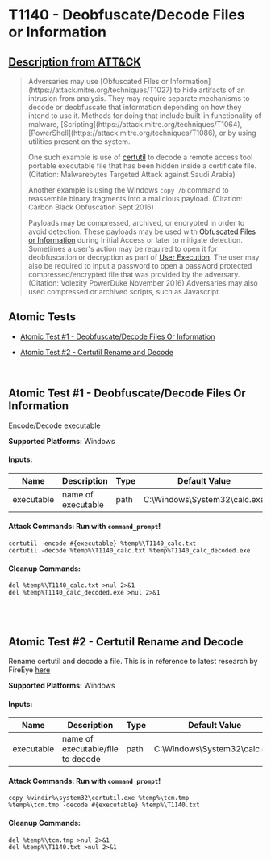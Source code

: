 # T1140 - Deobfuscate/Decode Files or Information
## [Description from ATT&CK](https://attack.mitre.org/wiki/Technique/T1140)
<blockquote>Adversaries may use [Obfuscated Files or Information](https://attack.mitre.org/techniques/T1027) to hide artifacts of an intrusion from analysis. They may require separate mechanisms to decode or deobfuscate that information depending on how they intend to use it. Methods for doing that include built-in functionality of malware, [Scripting](https://attack.mitre.org/techniques/T1064), [PowerShell](https://attack.mitre.org/techniques/T1086), or by using utilities present on the system.

One such example is use of [certutil](https://attack.mitre.org/software/S0160) to decode a remote access tool portable executable file that has been hidden inside a certificate file. (Citation: Malwarebytes Targeted Attack against Saudi Arabia)

Another example is using the Windows <code>copy /b</code> command to reassemble binary fragments into a malicious payload. (Citation: Carbon Black Obfuscation Sept 2016)

Payloads may be compressed, archived, or encrypted in order to avoid detection.  These payloads may be used with [Obfuscated Files or Information](https://attack.mitre.org/techniques/T1027) during Initial Access or later to mitigate detection. Sometimes a user's action may be required to open it for deobfuscation or decryption as part of [User Execution](https://attack.mitre.org/techniques/T1204). The user may also be required to input a password to open a password protected compressed/encrypted file that was provided by the adversary. (Citation: Volexity PowerDuke November 2016) Adversaries may also used compressed or archived scripts, such as Javascript.</blockquote>

## Atomic Tests

- [Atomic Test #1 - Deobfuscate/Decode Files Or Information](#atomic-test-1---deobfuscatedecode-files-or-information)

- [Atomic Test #2 - Certutil Rename and Decode](#atomic-test-2---certutil-rename-and-decode)


<br/>

## Atomic Test #1 - Deobfuscate/Decode Files Or Information
Encode/Decode executable

**Supported Platforms:** Windows




#### Inputs:
| Name | Description | Type | Default Value | 
|------|-------------|------|---------------|
| executable | name of executable | path | C:&#92;Windows&#92;System32&#92;calc.exe|


#### Attack Commands: Run with `command_prompt`! 
```
certutil -encode #{executable} %temp%\T1140_calc.txt
certutil -decode %temp%\T1140_calc.txt %temp%T1140_calc_decoded.exe
```

#### Cleanup Commands:
```
del %temp%\T1140_calc.txt >nul 2>&1
del %temp%T1140_calc_decoded.exe >nul 2>&1
```





<br/>
<br/>

## Atomic Test #2 - Certutil Rename and Decode
Rename certutil and decode a file. This is in reference to latest research by FireEye [here](https://www.fireeye.com/blog/threat-research/2018/09/apt10-targeting-japanese-corporations-using-updated-ttps.html)

**Supported Platforms:** Windows




#### Inputs:
| Name | Description | Type | Default Value | 
|------|-------------|------|---------------|
| executable | name of executable/file to decode | path | C:&#92;Windows&#92;System32&#92;calc.exe|


#### Attack Commands: Run with `command_prompt`! 
```
copy %windir%\system32\certutil.exe %temp%\tcm.tmp
%temp%\tcm.tmp -decode #{executable} %temp%\T1140.txt
```

#### Cleanup Commands:
```
del %temp%\tcm.tmp >nul 2>&1
del %temp%\T1140.txt >nul 2>&1
```





<br/>
